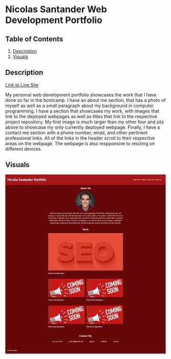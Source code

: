 # Nicolas Santander Web Development Portfolio

## Table of Contents
1. [Description](#description)
2. [Visuals](#visuals)

## Description

[Link to Live Site](https://nsantander1095.github.io/nsantander-portfolio-02/)

My personal web development portfolio showcases the work that I have done so far in the bootcamp. I have an about me section, that has a photo of myself as well as a small paragraph about my background in computer programming. I have a section that showcases my work, with images that link to the deployed webpages as well as titles that link to the respective project repository. My first image is much larger than my other four and sits above to showcase my only currently deployed webpage. Finally, I have a contact me section with a phone number, email, and other pertinent professional links. All of the links in the header scroll to their respective areas on the webpage. The webpage is also respponsive to resizing on different devices.


## Visuals

![Screenshot of Deployed Webpage](./assets/images/nsantander1095.github.io_nsantander-portfolio-02_.png)



